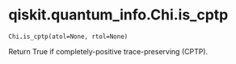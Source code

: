 # qiskit.quantum\_info.Chi.is\_cptp

`Chi.is_cptp(atol=None, rtol=None)`

Return True if completely-positive trace-preserving (CPTP).
